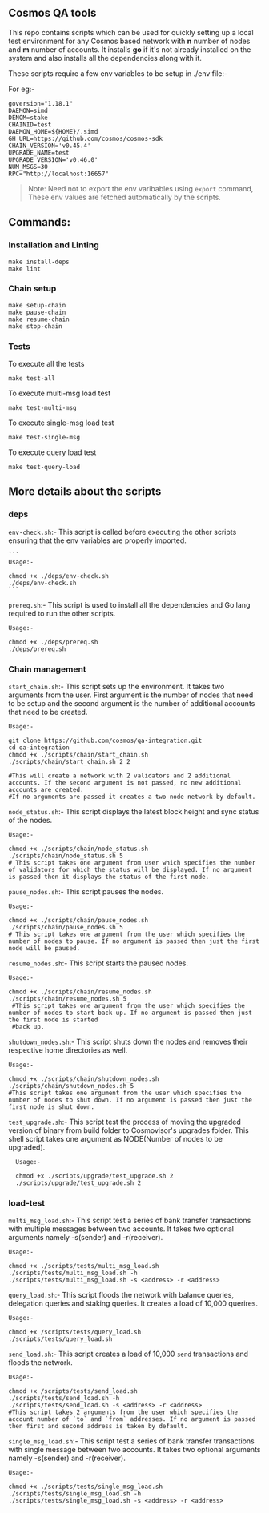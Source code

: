 ## Cosmos QA tools

This repo contains scripts which can be used for quickly setting up a local test environment for any Cosmos based network with **n** number of nodes and **m** number of accounts.
It installs **go** if it's not already installed on the system and also installs all the dependencies along with it. 

These scripts require a few env variables to be setup in ./env file:-

For eg:- 
```
goversion="1.18.1"
DAEMON=simd
DENOM=stake
CHAINID=test
DAEMON_HOME=${HOME}/.simd
GH_URL=https://github.com/cosmos/cosmos-sdk
CHAIN_VERSION='v0.45.4'
UPGRADE_NAME=test
UPGRADE_VERSION='v0.46.0'
NUM_MSGS=30
RPC="http://localhost:16657"
```
>Note: Need not to export the env varibables using `export` command, These env values are fetched automatically by the scripts.

## Commands:

### Installation and Linting
```
make install-deps
make lint
```

### Chain setup
```
make setup-chain
make pause-chain
make resume-chain
make stop-chain
```

### Tests

To execute all the tests
```
make test-all
```

To execute multi-msg load test
```
make test-multi-msg
```

To execute single-msg load test
```
make test-single-msg
```

To execute query load test
```
make test-query-load
```

## More details about the scripts

### deps

`env-check.sh`:- This script is called before executing the other scripts ensuring that the env variables are properly imported.

    ```
    Usage:-

    chmod +x ./deps/env-check.sh
    ./deps/env-check.sh
    ```

`prereq.sh`:- This script is used to install all the dependencies and Go lang required to run the other scripts.

  ```
  Usage:-

  chmod +x ./deps/prereq.sh
  ./deps/prereq.sh
  ```

### Chain management

`start_chain.sh`:- This script sets up the environment. It takes two arguments from the user. First argument is the number of nodes that need to be setup and the second argument is the number of additional accounts that need to be created. 

  ```
  Usage:-

  git clone https://github.com/cosmos/qa-integration.git
  cd qa-integration
  chmod +x ./scripts/chain/start_chain.sh
  ./scripts/chain/start_chain.sh 2 2

  #This will create a network with 2 validators and 2 additional accounts. If the second argument is not passed, no new additional accounts are created. 
  #If no arguments are passed it creates a two node network by default.
  ```

`node_status.sh`:- This script displays the latest block height and sync status of the nodes.
 
 ```
 Usage:-

 chmod +x ./scripts/chain/node_status.sh
 ./scripts/chain/node_status.sh 5
 # This script takes one argument from user which specifies the number of validators for which the status will be displayed. If no argument is passed then it displays the status of the first node.
 ```

 `pause_nodes.sh`:- This script pauses the nodes.

 ```
 Usage:-

 chmod +x ./scripts/chain/pause_nodes.sh
 ./scripts/chain/pause_nodes.sh 5
 # This script takes one argument from the user which specifies the number of nodes to pause. If no argument is passed then just the first node will be paused.
 ```

 `resume_nodes.sh`:- This script starts the paused nodes.

 ```
 Usage:-

 chmod +x ./scripts/chain/resume_nodes.sh
 ./scripts/chain/resume_nodes.sh 5
  #This script takes one argument from the user which specifies the number of nodes to start back up. If no argument is passed then just the first node is started
  #back up.
 ```

 `shutdown_nodes.sh`:- This script shuts down the nodes and removes their respective home directories as well.

 ```
 Usage:-

 chmod +x ./scripts/chain/shutdown_nodes.sh
 ./scripts/chain/shutdown_nodes.sh 5
 #This script takes one argument from the user which specifies the number of nodes to shut down. If no argument is passed then just the first node is shut down.
 ```

`test_upgrade.sh`:- This script test the process of moving the upgraded version of binary from build folder to Cosmovisor's upgrades folder. This shell script takes one argument as NODE(Number of nodes to be upgraded).

```
  Usage:-

  chmod +x ./scripts/upgrade/test_upgrade.sh 2
  ./scripts/upgrade/test_upgrade.sh 2
```

### load-test

`multi_msg_load.sh`:- This script test a series of bank transfer transactions with multiple messages between two accounts. It takes two optional arguments namely -s(sender) and -r(receiver). 

  ```
  Usage:-

  chmod +x ./scripts/tests/multi_msg_load.sh
  ./scripts/tests/multi_msg_load.sh -h
  ./scripts/tests/multi_msg_load.sh -s <address> -r <address>
  ```

`query_load.sh`:- This script floods the network with balance queries, delegation queries and staking queries. It creates a load of 10,000 querires.

 ```
 Usage:-

 chmod +x /scripts/tests/query_load.sh
 ./scripts/tests/query_load.sh
 ```

`send_load.sh`:- This script creates a load of 10,000 `send` transactions and floods the network.  

 ```
 Usage:-

 chmod +x /scripts/tests/send_load.sh
 ./scripts/tests/send_load.sh -h
 ./scripts/tests/send_load.sh -s <address> -r <address>
 #This script takes 2 arguments from the user which specifies the account number of `to` and `from` addresses. If no argument is passed then first and second address is taken by default.
 ```

`single_msg_load.sh`:- This script test a series of bank transfer transactions with single message between two accounts. It takes two optional arguments namely -s(sender) and -r(receiver). 

  ```
  Usage:-

  chmod +x ./scripts/tests/single_msg_load.sh
  ./scripts/tests/single_msg_load.sh -h
  ./scripts/tests/single_msg_load.sh -s <address> -r <address>
  ```

